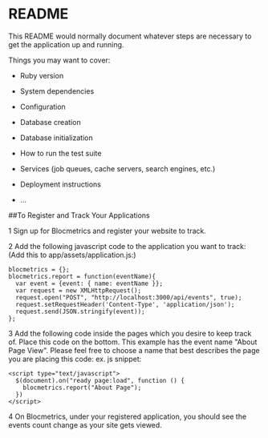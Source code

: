 # README

This README would normally document whatever steps are necessary to get the
application up and running.

Things you may want to cover:

* Ruby version

* System dependencies

* Configuration

* Database creation

* Database initialization

* How to run the test suite

* Services (job queues, cache servers, search engines, etc.)

* Deployment instructions

* ...

##To Register and Track Your Applications

1  Sign up for Blocmetrics and register your website to track.

2  Add the following javascript code to the application you want to track:
   (Add this to app/assets/application.js:)
```
blocmetrics = {};
blocmetrics.report = function(eventName){
  var event = {event: { name: eventName }};
  var request = new XMLHttpRequest();
  request.open("POST", "http://localhost:3000/api/events", true);
  request.setRequestHeader('Content-Type', 'application/json');
  request.send(JSON.stringify(event));
};
```
3  Add the following code inside the pages which you desire to keep track of. Place this code on the bottom. This example has the event name "About Page View". Please feel free to choose a name that best describes the page you are placing this code:
ex. js snippet:
```
<script type="text/javascript">
  $(document).on("ready page:load", function () {
    blocmetrics.report("About Page");
  })
</script>
```
4  On Blocmetrics, under your registered application, you should see the events count change as your site gets viewed.
